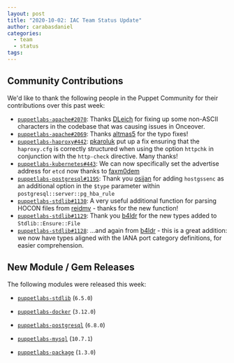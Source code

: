 ```yaml
---
layout: post
title: "2020-10-02: IAC Team Status Update"
author: carabasdaniel
categories:
  - team
  - status
tags:
---
```


## Community Contributions

We'd like to thank the following people in the Puppet Community for their contributions over this past week:

- [`puppetlabs-apache#2070`][puppetlabs-apache-pr-2070]: Thanks [DLeich][DLeich] for fixing up some non-ASCII characters in the codebase that was causing issues in Onceover.
- [`puppetlabs-apache#2069`][puppetlabs-apache-pr-2069]: Thanks [altmas5][altmas5] for the typo fixes!
- [`puppetlabs-haproxy#442`][puppetlabs-haproxy-pr-442]: [pkaroluk][pkaroluk] put up a fix ensuring that the `haproxy.cfg` is correctly structured when using the option `httpchk` in conjunction with the `http-check` directive. Many thanks!
- [`puppetlabs-kubernetes#443`][puppetlabs-kubernetes-pr-443]: We can now specifically set the advertise address for `etcd` now thanks to [faxm0dem][faxm0dem] 
- [`puppetlabs-postgresql#1195`][puppetlabs-postgresql-pr-1195]: Thank you [osijan][osijan] for adding `hostgssenc` as an additional option in the `$type` parameter within `postgresql::server::pg_hba_rule`
- [`puppetlabs-stdlib#1130`][puppetlabs-stdlib-pr-1130]: A very useful additional function for parsing HOCON files from [reidmv][reidmv] - thanks for the new function!
- [`puppetlabs-stdlib#1129`][puppetlabs-stdlib-pr-1129]: Thank you [b4ldr][b4ldr] for the new types added to `Stdlib::Ensure::File`
- [`puppetlabs-stdlib#1128`][puppetlabs-stdlib-pr-1128]: ...and again from [b4ldr][b4ldr] - this is a great addition: we now have types aligned with the IANA port category definitions, for easier comprehension.

## New Module / Gem Releases

The following modules were released this week:

- [`puppetlabs-stdlib`][puppetlabs-stdlib] (`6.5.0`)
- [`puppetlabs-docker`][puppetlabs-docker] (`3.12.0`)
- [`puppetlabs-postgresql`][puppetlabs-postgresql] (`6.8.0`)
- [`puppetlabs-mysql`][puppetlabs-mysql] (`10.7.1`)
- [`puppetlabs-package`][puppetlabs-package] (`1.3.0`)

  [puppetlabs-stdlib]: https://github.com/puppetlabs/puppetlabs-stdlib
  [puppetlabs-docker]: https://github.com/puppetlabs/puppetlabs-docker
  [puppetlabs-postgresql]: https://github.com/puppetlabs/puppetlabs-postgresql
  [puppetlabs-mysql]: http://github.com/puppetlabs/puppetlabs-mysql
  [puppetlabs-package]: http://github.com/puppetlabs/puppetlabs-package
  [puppetlabs-apache-pr-2070]: https://github.com/puppetlabs/puppetlabs-apache/pull/2070
  [DLeich]: https://github.com/DLeich
  [puppetlabs-apache-pr-2069]: https://github.com/puppetlabs/puppetlabs-apache/pull/2069
  [altmas5]: https://github.com/altmas5
  [puppetlabs-haproxy-pr-442]: https://github.com/puppetlabs/puppetlabs-haproxy/pull/442
  [pkaroluk]: https://github.com/pkaroluk
  [puppetlabs-kubernetes-pr-443]: https://github.com/puppetlabs/puppetlabs-kubernetes/pull/443
  [faxm0dem]: https://github.com/faxm0dem
  [puppetlabs-postgresql-pr-1195]: https://github.com/puppetlabs/puppetlabs-postgresql/pull/1195
  [osijan]: https://github.com/osijan
  [puppetlabs-stdlib-pr-1130]: https://github.com/puppetlabs/puppetlabs-stdlib/pull/1130
  [reidmv]: https://github.com/reidmv
  [puppetlabs-stdlib-pr-1129]: https://github.com/puppetlabs/puppetlabs-stdlib/pull/1129
  [b4ldr]: https://github.com/b4ldr
  [puppetlabs-stdlib-pr-1128]: https://github.com/puppetlabs/puppetlabs-stdlib/pull/1128

